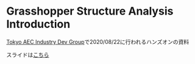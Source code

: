 # Grasshopper Structure Analysis Introduction

[Tokyo AEC Industry Dev Group](https://www.meetup.com/ja-JP/Tokyo-AEC-Industry-Dev-Group/events/271714241/)で2020/08/22に行われるハンズオンの資料

スライドは[こちら](https://docs.google.com/presentation/d/1Hu4GlZW118BceReSumMHjtgRWf-7Eru_bdiKLrkEnJg/edit?usp=sharing)
